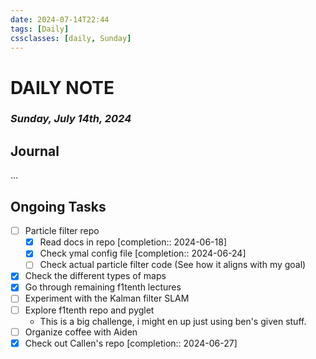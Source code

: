 ```yaml
---
date: 2024-07-14T22:44
tags: [Daily]
cssclasses: [daily, Sunday]
---
```

# DAILY NOTE
### *Sunday, July 14th, 2024*

## Journal
...

## Ongoing Tasks
- [ ] Particle filter repo
	- [x] Read docs in repo  [completion:: 2024-06-18]
	- [x] Check ymal config file  [completion:: 2024-06-24]
	- [ ] Check actual particle filter code (See how it aligns with my goal)
- [x] Check the different types of maps
- [x] Go through remaining f1tenth lectures
- [ ] Experiment with the Kalman filter SLAM
- [ ] Explore f1tenth repo and pyglet
	- This is a big challenge, i might en up just using ben's given stuff.
- [ ] Organize coffee with Aiden
- [x] Check out Callen's repo  [completion:: 2024-06-27]